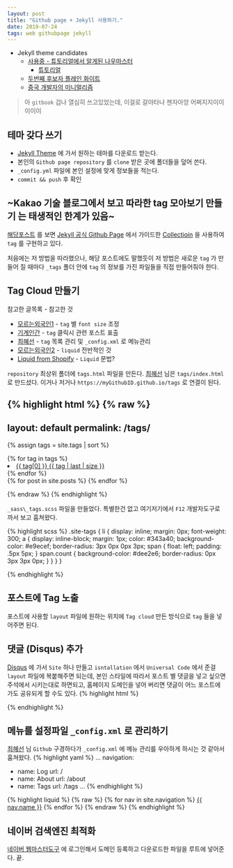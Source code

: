 ```yaml
---
layout: post
title: "Github page + Jekyll 사용하기."
date: 2019-07-24
tags: web githubpage jekyll
---
```

- Jekyll theme candidates
  - [사용중 - 튜토리얼에서 알게된 나우마스터](https://github.com/barryclark/jekyll-now)
    - [튜토리얼](https://thdev.net/653)
  - [두번째 후보자 플레인 화이트](http://jekyllthemes.org/themes/PlainWhite-Jekyll/)
  - [중국 개발자의 미니멀리즘](http://jekyllthemes.org/themes/Biu/)

> 아 `gitbook` 겁나 열심히 쓰고있었는데, 이걸로 갈아타나 젠자아앙 어쩌지지이이이이이

## 테마 갖다 쓰기
- [Jekyll Theme](http://jekyllthemes.org/) 에 가서 원하는 테마를 다운로드 받는다.
- 본인의 `Github page repository` 를 `clone` 받은 곳에 폴더들을 덮어 쓴다.
- `_config.yml` 파일에 본인 설정에 맞게 정보들을 적는다.
- `commit && push` 후 확인

## ~Kakao 기술 블로그에서 보고 따라한 tag 모아보기 만들기 는 태생적인 한계가 있음~
[해당포스트](http://tech.kakao.com/2016/07/07/tech-blog-story/) 를 보면 [Jekyll 공식 Github Page](https://jekyllrb-ko.github.io/) 에서 가이드한 [Collectioin](https://jekyllrb-ko.github.io/docs/collections/) 을 사용하여 `tag` 를 구현하고 있다.

처음에는 저 방법을 따라했으나, 해당 포스트에도 말했듯이 저 방법은 새로운 `tag` 가 만들어 질 때마다 `_tags` 폴더 안에 `tag` 의 정보를 가진 파일들을 직접 만들어줘야 한다.

## Tag Cloud 만들기
참고한 글목록 - 참고한 것
- [모르는외국인1](https://superdevresources.com/tag-cloud-jekyll/) - `tag` 별 `font size` 조정
- [기계인간](https://johngrib.github.io/tag/) - `tag` 클릭시 관련 포스트 표출
- [최혜선](https://hyesun03.github.io/2016/12/05/jekyllTag/) - `tag` 목록 관리 및 `_config.xml` 로 메뉴관리
- [모르는외국인2](http://longqian.me/2017/02/09/github-jekyll-tag/) - `liquid` 전반적인 것
- [Liquid from Shopify](https://shopify.github.io/liquid/) - `Liquid` 문법?

`repository` 최상위 폴더에 `tags.html` 파일을 만든다.
[최혜선](https://hyesun03.github.io/2016/12/05/jekyllTag/) 님은 `tags/index.html` 로 만드셨다. 이거나 저거나 `https://myGithubID.github.io/tags` 로 연결이 된다.

{% highlight html %}
  {% raw %}
  ---
  layout: default
  permalink: /tags/
  ---
  <!-- tag click 을 위한 jquery, cdn 말고 다운 받아서 사용헀음 -->
  <script src="/assets/js/jquery-3.4.1.min.js"></script>

  <!-- site.tags 가 site 의 모든 tag 별 포스트 들을 갖고 있다 -->
  {% assign tags = site.tags | sort %}
  <div class="site-tags">
    {% for tag in tags %}
    <!-- tag[0] 에는 tag 명칭, tag[1] 에는 해당 포스트들이 들어 있다. -->
    <li id="{{ tag[0] }}" class="site-tag">
      <!-- tag 배열의 마지막은 아마 tag[1] 포스트들인데 해당 사이즈*4+80 한 수치를 font-size 로 사용하여 tag 별 경중을 표현한다. -->
      <a href="#" style="font-size: {{ tag | last | size  |  times: 4 | plus: 80  }}%">
        <!-- tag name -->
        <span>{{ tag[0] }}</span>
        <!-- tag count -->
        <span class="count">{{ tag | last | size }}</span>
      </a>
    </li>
    {% endfor %}
  </div>

  <!-- 기본적으로 숨겨져있을 tag 별 포스트들 -->
  <div class="site-tagged-posts">
    {% for post in site.posts %}
      <!-- 포스트의 tag 배열 인자 사이에 " " 를 추가하여 class 로 넣어준다. -->
      <li style="display:none;" class="{{ post.tags | join  " " }}">
        <span>
          {{ post.date | date: "%Y-%m-%d" }}
        </span>
        »
        <a href="{{ post.url }}" title="{{ post.title }}">
          {{ post.title }}
        </a>
      </li>
    {% endfor %}
  </div>

  <script>
    $(document).ready(function(){
      $('.site-tag').click(function(){
        $('.site-tagged-posts > li').hide();
        var delay = 100;
        var tag = $(this).attr('id');
        var visibility = $($('.' + tag).get(0)).is(':visible');
        if(visibility) {
          $('.' + tag).fadeOut(delay);
        } else {
          $('.' + tag).fadeIn(delay);
        }
      });
    });
  </script>
  {% endraw %}
{% endhighlight %}

`_sass\_tags.scss` 파일을 만들었다. 특별한건 없고 여기저기에서 `F12` 개발자도구로 까서 보고 훔쳐왔다.

{% highlight scss %}
.site-tags {
  li {
    display: inline;
    margin: 0px;
    font-weight: 300;
    a {
      display: inline-block;
      margin: 1px;
      color: #343a40;
      background-color: #e9ecef;
      border-radius: 3px 0px 0px 3px;
      span {
        float: left;
        padding: .5px 5px;
      }
      span.count {
        background-color: #dee2e6;
        border-radius: 0px 3px 3px 0px;
      }
    }
  }
}

{% endhighlight %}

## 포스트에 Tag 노출
포스트에 사용할 `layout` 파일에 원하는 위치에 `Tag cloud` 만든 방식으로 `tag` 들을 넣어주면 된다.
## 댓글 (Disqus) 추가
[Disqus](https://disqus.com/) 에 가서 `Site` 하나 만들고 `isntallation` 에서  `Universal Code` 에서 준걸 `layout` 파일에 복붙해주면 되는데, 본인 스타일에 따라서 포스트 별 댓글을 넣고 싶으면 주석에서 시키는대로 하면되고, 홈페이지 도메인을 넣어 버리면 댓글이 어느 포스트에 가도 공유되게 할 수도 있다.
{% highlight html %}
<div class="comments">
	<div id="disqus_thread"></div>
	<script type="text/javascript">
		var disqus_config = function () {
			this.page.url = '{{ site.url }}' + '{{ page.url }}';  // Replace PAGE_URL with your page's canonical URL variable
			this.page.identifier = '{{ page.title }}'; // Replace PAGE_IDENTIFIER with your page's unique identifier variable
		};
    var disqus_shortname = '{{ site.disqus | replace: "'", "\'"}}';

    (function() {
      var dsq = document.createElement('script'); dsq.type = 'text/javascript'; dsq.async = true;
      dsq.src = '//' + disqus_shortname + '.disqus.com/embed.js';
      (document.getElementsByTagName('head')[0] || document.getElementsByTagName('body')[0]).appendChild(dsq);
    })();

	</script>
	<noscript>Please enable JavaScript to view the <a href="http://disqus.com/?ref_noscript">comments powered by Disqus.</a></noscript>
</div>
{% endhighlight %}
## 구글 아날리틱스(Google Analytics) 추가
위와 비슷함. 아날리틱스 계정 만들고 나오는 `tracking id` 를 아래 `UA-XXXXX-Y` 에다가 대신 넣어주고 `layout` 파일 같은데다가 복붙하면 끝.
{% highlight javascript %}
<!-- Google Analytics -->
<script>
(function(i,s,o,g,r,a,m){i['GoogleAnalyticsObject']=r;i[r]=i[r]||function(){
(i[r].q=i[r].q||[]).push(arguments)},i[r].l=1*new Date();a=s.createElement(o),
m=s.getElementsByTagName(o)[0];a.async=1;a.src=g;m.parentNode.insertBefore(a,m)
})(window,document,'script','https://www.google-analytics.com/analytics.js','ga');

ga('create', 'UA-XXXXX-Y', 'auto');
ga('send', 'pageview');
</script>
<!-- End Google Analytics -->
{% endhighlight %}

## 메뉴를 설정파일 `_config.xml` 로 관리하기

[최혜선](https://hyesun03.github.io/2016/12/05/jekyllTag/) 님 `Github` 구경하다가 `_config.xml` 에 메뉴 관리를 우아하게 하시는 것 같아서 훔쳐왔다.
{% highlight yaml %}
...
navigation:
  - name: Log
    url: /
  - name: About
    url: /about
  - name: Tags
    url: /tags
...
{% endhighlight %}

{% highlight liquid %}
{% raw %}
{% for nav in site.navigation %}
  <a href="{{ site.baseurl }}{{ nav.url}}">{{ nav.name }}</a>
{% endfor %}
{% endraw %}
{% endhighlight %}

## 네이버 검색엔진 최적화

[네이버 웹마스터도구](https://webmastertool.naver.com/) 에 로그인해서 도메인 등록하고 다운로드한 파일을 루트에 넣어준다. 끝.
